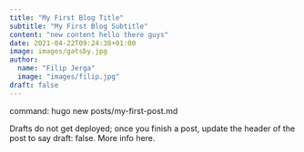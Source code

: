```yaml
---
title: "My First Blog Title"
subtitle: "My First Blog Subtitle"
content: "new content hello there guys"
date: 2021-04-22T09:24:38+01:00
image: images/gatsby.jpg
author:
  name: "Filip Jerga"
  image: "images/filip.jpg"
draft: false
---
```


command: hugo new posts/my-first-post.md

Drafts do not get deployed; once you finish a post, update the header of the post to say draft: false. More info here.

